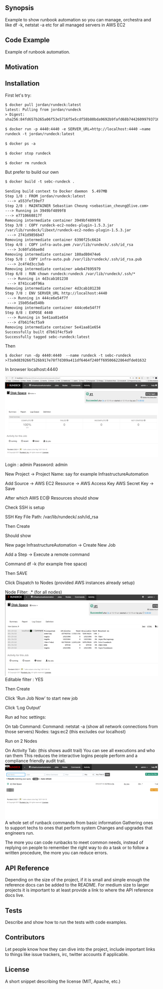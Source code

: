 ## Synopsis

Example to show runbook automation so you can manage, orchestra and like df -k, netstat -a etc for all managed servers in AWS EC2

## Code Example

Example of runbook automation. 

## Motivation

 
## Installation

First let's try:

    $ docker pull jordan/rundeck:latest
    latest: Pulling from jordan/rundeck
    > Digest: sha256:84fd657b265a06f53e5716f5e5cdf58b80bda9692b9fafd68b74426099793716

    $ docker run -p 4440:4440 -e SERVER_URL=http://localhost:4440 —name rundeck -t jordan/rundeck:latest

    $ docker ps -a
    
    $ docker stop rundeck
    
    $ docker rm rundeck


But prefer to build our own
    
    $ docker build -t sebc-rundeck .

    Sending build context to Docker daemon  5.497MB
    Step 1/8 : FROM jordan/rundeck:latest
     ---> a553fef39ef7
    Step 2/8 : MAINTAINER Sebastian Cheung <sebastian_cheung@live.com>
    ---> Running in 3949bf4899f8
    ---> e7710668817f
    Removing intermediate container 3949bf4899f8
    Step 3/8 : COPY rundeck-ec2-nodes-plugin-1.5.3.jar /var/lib/rundeck/libext/rundeck-ec2-nodes-plugin-1.5.3.jar
     ---> 2741d9856b47
    Removing intermediate container 6390f25c6624
    Step 4/8 : COPY infra-auto.pem /var/lib/rundeck/.ssh/id_rsa
     ---> 3c60fa50ae0d
    Removing intermediate container 180ad80474e6
    Step 5/8 : COPY infra-auto.pub /var/lib/rundeck/.ssh/id_rsa.pub
     ---> 2c4f4d3cc3ab
    Removing intermediate container a4eb47695979
    Step 6/8 : RUN chown rundeck:rundeck /var/lib/rundeck/.ssh/*
     ---> Running in 4d3cab101238
     ---> 8741cca0f96a
    Removing intermediate container 4d3cab101238
    Step 7/8 : ENV SERVER_URL http://localhost:4440
     ---> Running in 444ce6e54f7f
     ---> 15b05dad540b
    Removing intermediate container 444ce6e54f7f
    Step 8/8 : EXPOSE 4440
     ---> Running in 5e41aa81e654
     ---> d7b61f4cf5a9
    Removing intermediate container 5e41aa81e654
    Successfully built d7b61f4cf5a9
    Successfully tagged sebc-rundeck:latest



Then 

    $ docker run -dp 4440:4440  --name rundeck -t sebc-rundeck
    >73a9d839266f526b917e78f7d309a411df6464f240ff69506622864dfde01632

In browser localhost:4440

![Alt text](screenshot1.png?raw=true "Disk Space")

Login : admin
Password: admin

New Project -> Project Name: say for example
InfrastructureAutomation

Add Source -> AWS EC2 Resource -> AWS Access Key
AWS Secret Key -> Save

After which AWS EC@ Resources should show

Check SSH is setup

SSH Key File Path: /var/lib/rundeck/.ssh/id_rsa

Then Create 

Should show

New page InfrastructureAutomation ->
Create New Job

Add a Step -> Execute a remote command

Command df -k (for example free space)

Then SAVE

Click Dispatch to Nodes (provided AWS instances already setup)

Node Filter: .* (for all nodes)
![Alt text](screenshot3.png?raw=true "Activity Tab")
Editable filter : YES

Then Create


Click 'Run Job Now’ to start new job

Click ‘Log Output’

Run ad hoc settings:

On tab Command:
Command: netstat -a (show all network connections from those servers)
Nodes: tags:ec2 (this excludes our localhost)

Run on 2 Nodes


On Activity Tab: (this shows audit trail)
You can see all executions and who ran them
This reduces the interactive logins people perform and a compliance friendly audit trail. 
![Alt text](screenshot2.png?raw=true "Past Jobs")
A whole set of runback commands from basic information 
Gathering ones to support techs to ones that perform system
Changes and upgrades that engineers run.

The more you can code runbacks to meet common needs, instead of replying on people to remember the right way to do a task or to follow a written procedure, the more you can reduce errors.


## API Reference

Depending on the size of the project, if it is small and simple enough the reference docs can be added to the README. For medium size to larger projects it is important to at least provide a link to where the API reference docs live.

## Tests

Describe and show how to run the tests with code examples.

## Contributors

Let people know how they can dive into the project, include important links to things like issue trackers, irc, twitter accounts if applicable.

## License

A short snippet describing the license (MIT, Apache, etc.)
